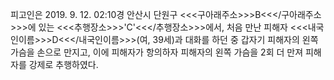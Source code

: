 피고인은 2019. 9. 12. 02:10경 안산시 단원구 <<<구아래주소>>>B<<</구아래주소>>>에 있는 <<<추행장소>>>'C'<<</추행장소>>>에서, 처음 만난 피해자 <<<내국인이름>>>D<<</내국인이름>>>(여, 39세)과 대화를 하던 중 갑자기 피해자의 왼쪽 가슴을 손으로 만지고, 이에 피해자가 항의하자 피해자의 왼쪽 가슴을 2회 더 만져 피해자를 강제로 추행하였다.